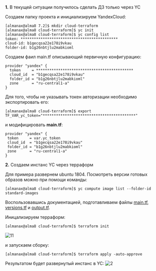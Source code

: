 **1.** В текущей ситуации получилось сделать ДЗ только через YC

Создаем папку проекта и инициализируем YandexCloud:
```
[almanax@alma8 7.2]$ mkdir cloud-terraform
[almanax@alma8 cloud-terraform]$ yc init
[almanax@alma8 cloud-terraform]$ yc config list
token: ********************************************
cloud-id: b1gecqsa22e178i9vkau
folder-id: b1g26nbtjlu2mabkioml
```
Создаем фаил main.tf описывающий первичную конфигурацию:
```
provider "yandex" {
  token     = ********************************************
  cloud_id  = "b1gecqsa22e178i9vkau"
  folder_id = "b1g26nbtjlu2mabkioml"
  zone      = "ru-central1-a"
}
```
Для того, чтобы не указывать токен авторизации необходимо экспортировать его:
```
[almanax@alma8 cloud-terraform]$ export TF_VAR_yc_token="******************************************"
```
 и модифицировать **main.tf**:
 ```
provider "yandex" {
  token     = var.yc_token
  cloud_id  = "b1gecqsa22e178i9vkau"
  folder_id = "b1g26nbtjlu2mabkioml"
  zone      = "ru-central1-a"
}
```

**2.** Создаем инстанс YC через терраформ

Для примера развернем ubuntu 1804. Посмотреть версии готовых образов можно при помощи команды:
```
[almanax@alma8 cloud-terraform]$ yc compute image list --folder-id standard-images
```
Воспользовавшись документацией, подготавливаем файлы [main.tf](https://github.com/evgeny-brianov/devops-netology/blob/main/7.2/main.tf), 
[versions.tf](https://github.com/evgeny-brianov/devops-netology/blob/main/7.2/versions.tf) и [output.tf](https://github.com/evgeny-brianov/devops-netology/blob/main/7.2/output.tf).

Иницализируем терраформ:
```
[almanax@alma8 cloud-terraform]$ terraform init
```
![11](https://user-images.githubusercontent.com/95703090/178199348-45e74e41-1def-47a1-a1c2-bfc6adbd5b6e.JPG)

и запускаем сборку:
```
[almanax@alma8 cloud-terraform]$ terraform apply -auto-approve
```
Результатом будет развернутый инстанс в YC:
![2](https://user-images.githubusercontent.com/95703090/178197126-6cc5a804-d886-46ca-9913-da064690ffc3.JPG)
